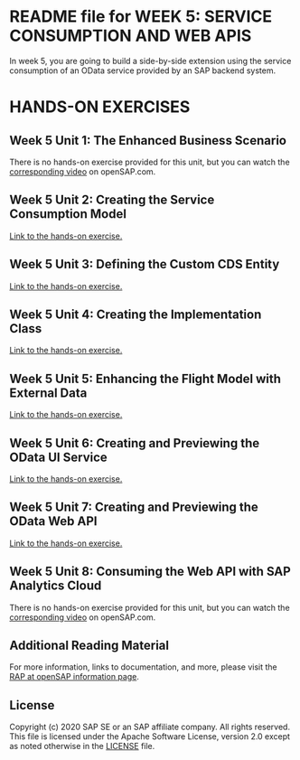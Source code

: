 # README file for WEEK 5: SERVICE CONSUMPTION AND WEB APIS
In week 5, you are going to build a side-by-side extension using the service consumption of an OData service provided by an SAP backend system. 


# HANDS-ON EXERCISES
## Week 5 Unit 1: The Enhanced Business Scenario  
There is no hands-on exercise provided for this unit, but you can watch the [corresponding video](https://open.sap.com/courses/cp13/items/28wj1CQrTSSwpSH9Lc948d) on openSAP.com.

## Week 5 Unit 2: Creating the Service Consumption Model 
[Link to the hands-on exercise.](unit2.md)

## Week 5 Unit 3: Defining the Custom CDS Entity 
[Link to the hands-on exercise.](unit3.md)
    
## Week 5 Unit 4: Creating the Implementation Class  
[Link to the hands-on exercise.](unit4.md)
    
## Week 5 Unit 5: Enhancing the Flight Model with External Data
[Link to the hands-on exercise.](unit5.md)
    
## Week 5 Unit 6: Creating and Previewing the OData UI Service   
[Link to the hands-on exercise.](unit6.md)
     
## Week 5 Unit 7: Creating and Previewing the OData Web API
[Link to the hands-on exercise.](unit7.md)

## Week 5 Unit 8: Consuming the Web API with SAP Analytics Cloud  
There is no hands-on exercise provided for this unit, but you can watch the [corresponding video](https://open.sap.com/courses/cp13/items/6XNXRJRCXL678LFF0nmLJJ) on openSAP.com.

## Additional Reading Material
For more information, links to documentation, and more, please visit the [RAP at openSAP information page](https://community.sap.com/topics/cloud-platform-abap-environment/rap-opensap).    

## License
Copyright (c) 2020 SAP SE or an SAP affiliate company. All rights reserved. This file is licensed under the Apache Software License, version 2.0 except as noted otherwise in the [LICENSE](LICENSES/Apache-2.0.txt) file.
